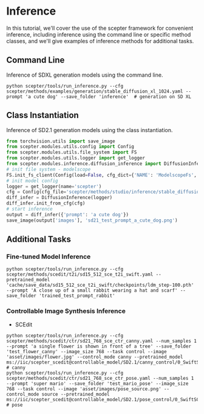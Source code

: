 # Inference

In this tutorial, we'll cover the use of the scepter framework for convenient inference, including inference using the command line or specific method classes, and we'll give examples of inference methods for additional tasks.

## Command Line
Inference of SDXL generation models using the command line.
```shell
python scepter/tools/run_inference.py --cfg scepter/methods/examples/generation/stable_diffusion_xl_1024.yaml --prompt 'a cute dog' --save_folder 'inference'  # generation on SD XL
```

## Class Instantiation
Inference of SD2.1 generation models using the class instantiation.
```python
from torchvision.utils import save_image
from scepter.modules.utils.config import Config
from scepter.modules.utils.file_system import FS
from scepter.modules.utils.logger import get_logger
from scepter.modules.inference.diffusion_inference import DiffusionInference
# init file system - modelscope
FS.init_fs_client(Config(load=False, cfg_dict={'NAME': 'ModelscopeFs', 'TEMP_DIR': 'cache/data'}))
# init model config
logger = get_logger(name='scepter')
cfg = Config(cfg_file='scepter/methods/studio/inference/stable_diffusion/sd21_pro.yaml')
diff_infer = DiffusionInference(logger)
diff_infer.init_from_cfg(cfg)
# start inference
output = diff_infer({'prompt': 'a cute dog'})
save_image(output['images'], 'sd21_test_prompt_a_cute_dog.png')
```

## Additional Tasks

### Fine-tuned Model Inference

```shell
python scepter/tools/run_inference.py --cfg scepter/methods/scedit/t2i/sd15_512_sce_t2i_swift.yaml --pretrained_model 'cache/save_data/sd15_512_sce_t2i_swift/checkpoints/ldm_step-100.pth' --prompt 'A close up of a small rabbit wearing a hat and scarf' --save_folder 'trained_test_prompt_rabbit'
```

### Controllable Image Synthesis Inference

- SCEdit
```shell
python scepter/tools/run_inference.py --cfg scepter/methods/scedit/ctr/sd21_768_sce_ctr_canny.yaml --num_samples 1 --prompt 'a single flower is shown in front of a tree' --save_folder 'test_flower_canny' --image_size 768 --task control --image 'asset/images/flower.jpg' --control_mode canny --pretrained_model ms://iic/scepter_scedit@controllable_model/SD2.1/canny_control/0_SwiftSCETuning/pytorch_model.bin   # canny
python scepter/tools/run_inference.py --cfg scepter/methods/scedit/ctr/sd21_768_sce_ctr_pose.yaml --num_samples 1 --prompt 'super mario' --save_folder 'test_mario_pose' --image_size 768 --task control --image 'asset/images/pose_source.png' --control_mode source --pretrained_model ms://iic/scepter_scedit@controllable_model/SD2.1/pose_control/0_SwiftSCETuning/pytorch_model.bin   # pose
```
